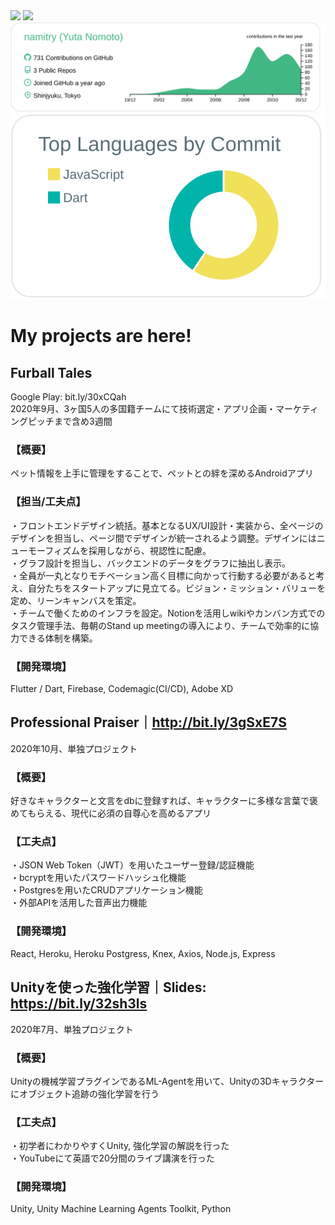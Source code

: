 <img src="https://github-profile-trophy.vercel.app/?username=namitry&rank=S,AAA,AA,A" />
<img src="https://github-readme-stats.vercel.app/api?username=namitry&count_private=true" />

<img src="https://raw.githubusercontent.com/namitry/namitry/master/profile-summary-card-output/vue/0-profile-details.svg" />
<img src="https://raw.githubusercontent.com/namitry/namitry/master/profile-summary-card-output/default/2-most-commit-language.svg" />


# My projects are here!
## Furball Tales
Google Play: bit.ly/30xCQah  
2020年9月、3ヶ国5人の多国籍チームにて技術選定・アプリ企画・マーケティングピッチまで含め3週間  
### 【概要】
ペット情報を上手に管理をすることで、ペットとの絆を深めるAndroidアプリ
### 【担当/工夫点】
・フロントエンドデザイン統括。基本となるUX/UI設計・実装から、全ページのデザインを担当し、ページ間でデザインが統一されるよう調整。デザインにはニューモーフィズムを採用しながら、視認性に配慮。  
・グラフ設計を担当し、バックエンドのデータをグラフに抽出し表示。  
・全員が一丸となりモチベーション高く目標に向かって行動する必要があると考え、自分たちをスタートアップに見立てる。ビジョン・ミッション・バリューを定め、リーンキャンバスを策定。  
・チームで働くためのインフラを設定。Notionを活用しwikiやカンバン方式でのタスク管理手法、毎朝のStand up meetingの導入により、チームで効率的に協力できる体制を構築。  
### 【開発環境】
Flutter / Dart, Firebase, Codemagic(CI/CD), Adobe XD

## Professional Praiser｜http://bit.ly/3gSxE7S
2020年10月、単独プロジェクト
### 【概要】
好きなキャラクターと文言をdbに登録すれば、キャラクターに多様な言葉で褒めてもらえる、現代に必須の自尊心を高めるアプリ
### 【工夫点】
・JSON Web Token（JWT）を用いたユーザー登録/認証機能  
・bcryptを用いたパスワードハッシュ化機能  
・Postgresを用いたCRUDアプリケーション機能  
・外部APIを活用した音声出力機能  
### 【開発環境】
React, Heroku, Heroku Postgress, Knex, Axios, Node.js, Express

## Unityを使った強化学習｜Slides: https://bit.ly/32sh3ls
2020年7月、単独プロジェクト
### 【概要】
Unityの機械学習プラグインであるML-Agentを用いて、Unityの3Dキャラクターにオブジェクト追跡の強化学習を行う
### 【工夫点】
・初学者にわかりやすくUnity, 強化学習の解説を行った  
・YouTubeにて英語で20分間のライブ講演を行った  
### 【開発環境】
Unity, Unity Machine Learning Agents Toolkit, Python

